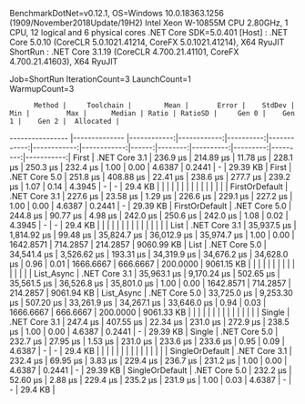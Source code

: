 
BenchmarkDotNet=v0.12.1, OS=Windows 10.0.18363.1256 (1909/November2018Update/19H2)
Intel Xeon W-10855M CPU 2.80GHz, 1 CPU, 12 logical and 6 physical cores
.NET Core SDK=5.0.401
  [Host]   : .NET Core 5.0.10 (CoreCLR 5.0.1021.41214, CoreFX 5.0.1021.41214), X64 RyuJIT
  ShortRun : .NET Core 3.1.19 (CoreCLR 4.700.21.41101, CoreFX 4.700.21.41603), X64 RyuJIT

Job=ShortRun  IterationCount=3  LaunchCount=1  
WarmupCount=3  

          Method |     Toolchain |        Mean |       Error |    StdDev |         Min |         Max |      Median | Ratio | RatioSD |     Gen 0 |    Gen 1 |    Gen 2 |  Allocated |
---------------- |-------------- |------------:|------------:|----------:|------------:|------------:|------------:|------:|--------:|----------:|---------:|---------:|-----------:|
           First | .NET Core 3.1 |    236.9 μs |   214.89 μs |  11.78 μs |    228.1 μs |    250.3 μs |    232.4 μs |  1.00 |    0.00 |    4.6387 |   0.2441 |        - |   29.39 KB |
           First | .NET Core 5.0 |    251.8 μs |   408.88 μs |  22.41 μs |    238.6 μs |    277.7 μs |    239.2 μs |  1.07 |    0.14 |    4.3945 |        - |        - |    29.4 KB |
                 |               |             |             |           |             |             |             |       |         |           |          |          |            |
  FirstOrDefault | .NET Core 3.1 |    227.6 μs |    23.58 μs |   1.29 μs |    226.6 μs |    229.1 μs |    227.2 μs |  1.00 |    0.00 |    4.6387 |   0.2441 |        - |   29.39 KB |
  FirstOrDefault | .NET Core 5.0 |    244.8 μs |    90.77 μs |   4.98 μs |    242.0 μs |    250.6 μs |    242.0 μs |  1.08 |    0.02 |    4.3945 |        - |        - |    29.4 KB |
                 |               |             |             |           |             |             |             |       |         |           |          |          |            |
            List | .NET Core 3.1 | 35,937.5 μs | 1,814.92 μs |  99.48 μs | 35,824.7 μs | 36,012.9 μs | 35,974.7 μs |  1.00 |    0.00 | 1642.8571 | 714.2857 | 214.2857 | 9060.99 KB |
            List | .NET Core 5.0 | 34,541.4 μs | 3,526.62 μs | 193.31 μs | 34,319.9 μs | 34,676.2 μs | 34,628.0 μs |  0.96 |    0.01 | 1666.6667 | 666.6667 | 200.0000 | 9061.15 KB |
                 |               |             |             |           |             |             |             |       |         |           |          |          |            |
      List_Async | .NET Core 3.1 | 35,963.1 μs | 9,170.24 μs | 502.65 μs | 35,561.5 μs | 36,526.8 μs | 35,801.0 μs |  1.00 |    0.00 | 1642.8571 | 714.2857 | 214.2857 | 9061.94 KB |
      List_Async | .NET Core 5.0 | 33,725.0 μs | 9,253.30 μs | 507.20 μs | 33,261.9 μs | 34,267.1 μs | 33,646.0 μs |  0.94 |    0.03 | 1666.6667 | 666.6667 | 200.0000 | 9061.33 KB |
                 |               |             |             |           |             |             |             |       |         |           |          |          |            |
          Single | .NET Core 3.1 |    247.4 μs |   407.55 μs |  22.34 μs |    231.0 μs |    272.9 μs |    238.5 μs |  1.00 |    0.00 |    4.6387 |   0.2441 |        - |   29.39 KB |
          Single | .NET Core 5.0 |    232.7 μs |    27.95 μs |   1.53 μs |    231.0 μs |    233.6 μs |    233.6 μs |  0.95 |    0.09 |    4.6387 |        - |        - |    29.4 KB |
                 |               |             |             |           |             |             |             |       |         |           |          |          |            |
 SingleOrDefault | .NET Core 3.1 |    232.4 μs |    69.95 μs |   3.83 μs |    229.4 μs |    236.7 μs |    231.2 μs |  1.00 |    0.00 |    4.6387 |   0.2441 |        - |   29.39 KB |
 SingleOrDefault | .NET Core 5.0 |    232.2 μs |    52.60 μs |   2.88 μs |    229.4 μs |    235.2 μs |    231.9 μs |  1.00 |    0.03 |    4.6387 |        - |        - |    29.4 KB |
